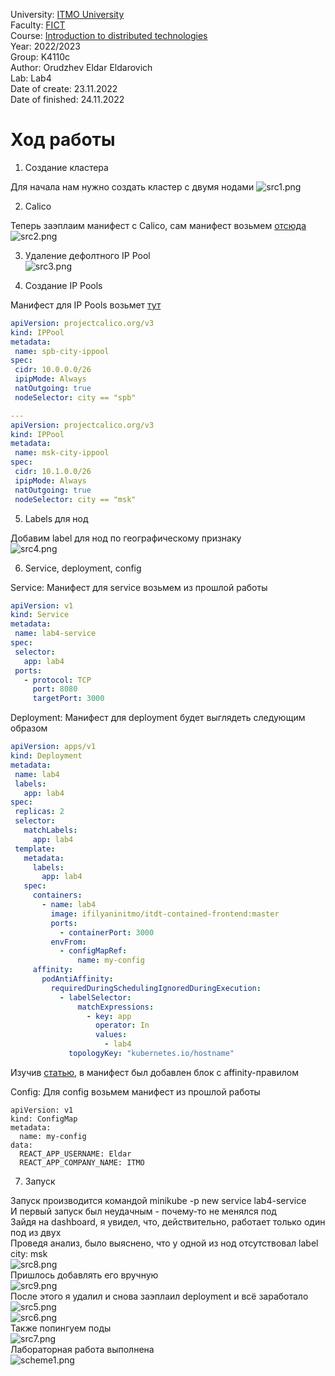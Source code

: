University: [ITMO University](https://itmo.ru/ru/)  
Faculty: [FICT](https://fict.itmo.ru)  
Course: [Introduction to distributed technologies](https://github.com/itmo-ict-faculty/introduction-to-distributed-technologies)  
Year: 2022/2023  
Group: K4110c  
Author: Orudzhev Eldar Eldarovich  
Lab: Lab4      
Date of create: 23.11.2022  
Date of finished: 24.11.2022  

# Ход работы
1) Создание кластера  

Для начала нам нужно создать кластер с двумя нодами
![src1.png](Screenshots/src1.png)  

2) Calico  

Теперь заэплаим манифест с Calico, сам манифест возьмем [отсюда](https://raw.githubusercontent.com/projectcalico/calico/v3.24.5/manifests/calicoctl.yaml)  
![src2.png](Screenshots/src2.png)  

3) Удаление дефолтного IP Pool  
![src3.png](Screenshots/src3.png)  

4) Создание IP Pools  

Манифест для IP Pools возьмет [тут](https://projectcalico.docs.tigera.io/reference/resources/ippool)  
 ```yaml
apiVersion: projectcalico.org/v3
kind: IPPool
metadata:
  name: spb-city-ippool
spec:
  cidr: 10.0.0.0/26
  ipipMode: Always
  natOutgoing: true
  nodeSelector: city == "spb"

---
apiVersion: projectcalico.org/v3
kind: IPPool
metadata:
  name: msk-city-ippool
spec:
  cidr: 10.1.0.0/26
  ipipMode: Always
  natOutgoing: true
  nodeSelector: city == "msk"
```  

5) Labels для нод  

Добавим label для нод по географическому признаку  
![src4.png](Screenshots/src4.png)  

6) Service, deployment, config  

Service: Манифест для service возьмем из прошлой работы  
 ```yaml
apiVersion: v1
kind: Service
metadata:
  name: lab4-service
spec:
  selector:
    app: lab4
  ports:
    - protocol: TCP
      port: 8080
      targetPort: 3000
```  
Deployment: Манифест для deployment будет выглядеть следующим образом  
 ```yaml
apiVersion: apps/v1
kind: Deployment
metadata:
  name: lab4
  labels:
    app: lab4
spec:
  replicas: 2
  selector:
    matchLabels:
      app: lab4
  template:
    metadata:
      labels:
        app: lab4
    spec:
      containers:
        - name: lab4
          image: ifilyaninitmo/itdt-contained-frontend:master
          ports:
            - containerPort: 3000
          envFrom:
            - configMapRef:
                name: my-config
      affinity:
        podAntiAffinity:
          requiredDuringSchedulingIgnoredDuringExecution:
            - labelSelector:
                matchExpressions:
                  - key: app
                    operator: In
                    values:
                      - lab4
              topologyKey: "kubernetes.io/hostname"
```  
Изучив [статью](https://habr.com/ru/company/otus/blog/576944/), в манифест был добавлен блок с affinity-правилом  

Config: Для config возьмем манифест из прошлой работы  
```
apiVersion: v1
kind: ConfigMap
metadata:
  name: my-config
data:
  REACT_APP_USERNAME: Eldar
  REACT_APP_COMPANY_NAME: ITMO
  ```  
  
7) Запуск  

Запуск производится командой minikube -p new service lab4-service  
И первый запуск был неудачным - почему-то не менялся под  
Зайдя на dashboard, я увидел, что, действительно, работает только один под из двух  
Проведя анализ, было выяснено, что у одной из нод отсутствовал label city: msk  
![src8.png](Screenshots/src8.png)  
Пришлось добавлять его вручную  
![src9.png](Screenshots/src9.png)  
После этого я удалил и снова заэплаил deployment и всё заработало  
![src5.png](Screenshots/src5.png)  
![src6.png](Screenshots/src6.png)  
Также попингуем поды  
![src7.png](Screenshots/src7.png)  
Лабораторная работа выполнена  
![scheme1.png](Screenshots/scheme1.png)  



